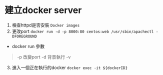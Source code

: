 # 建立docker server
1. 檢查httpd是否安裝
```Docker images```
2. 更改port
```docker run -d -p 8000:80 centos:web /usr/sbin/apachectl -DFOREGROUND```
- docker run 參數
>-p 改變port
>-d 背景執行
>-v

3. 進入一個正在執行的docker
```docker exec -it ${dockerID} ```